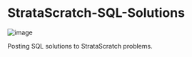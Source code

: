# StrataScratch-SQL-Solutions
![image](https://user-images.githubusercontent.com/45563371/208241903-8a06cdec-07be-45d7-a1c4-c42f6745df44.png)

Posting SQL solutions to StrataScratch problems.
